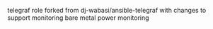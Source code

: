 telegraf role forked from dj-wabasi/ansible-telegraf with changes to support monitoring bare metal power monitoring
